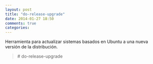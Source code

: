 ```yaml
---
layout: post
title: "do-release-upgrade"
date: 2014-01-27 18:50
comments: true
categories: 
---
```

Herramienta para actualizar sistemas basados en Ubuntu a una nueva versión de la distribución.

>\# do-release-upgrade

